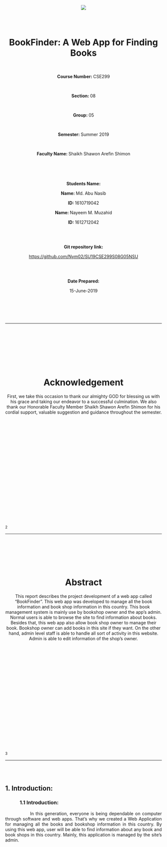 <p align='center'><img src='https://elmsprodcdnendpoint.azureedge.net/attachments/15/2bfe67c5-2678-e011-969d-0030487d8897/46f5b6ce-3ea8-47ed-8444-80b87ed980cd.png'/></p>

<br/>
<br/>

<h1 align='center'>BookFinder: A Web App for Finding Books</h1>
<br/>
<p align="center">
    <p align='center'><b>Course Number: </b> CSE299</p>
    <br/>
    <p align='center'><b>Section: </b>08</p>
    <br/>
    <p align='center'><b>Group: </b>05</p>
    <br/>
    <p align='center'><b>Semester: </b>Summer 2019</p>
    <br/>
    <p align='center'><b>Faculty Name: </b>Shaikh Shawon Arefin Shimon</p>

</p>
<br/>
<br/>

<br/>

<p align='center'><b>Students Name: </b></p>
<p align='center'><b>Name: </b> Md. Abu Nasib</p>
<p align='center'><b>ID: </b> 1610719042</p>
<p align='center'><b>Name: </b> Nayeem M. Muzahid</p>
<p align='center'><b>ID: </b> 1612712042</p>

<br/>

<br>
<p align='center'><b>Git repository link: </b></p>

<p align='center'><a  href='https://github.com/Nym02/SU19CSE299S08G05NSU'>https://github.com/Nym02/SU19CSE299S08G05NSU</a></p>

<br/>
<br/>
<p align='center'><b>Date Prepared:</b></p>
<p align='center'>15-June-2019</p>
<br/>
<br/>
<br/>
<br/>
<hr/>
<br/>
<br/>

<br/>
<br/>
<br/>
<br/>
<br/>

<h1 align='center'>Acknowledgement</h1>

<p align='center'>First, we take this occasion to thank our almighty GOD for blessing us with his grace and taking our endeavor to a successful culmination. We also thank our Honorable Faculty Member Shaikh Shawon Arefin Shimon for his cordial support, valuable suggestion and guidance throughout the semester. </p>

<br/>
<br/>
<br/>
<br/>
<br/>
<br/>
<br/>
<br/>
<br/>
<br/>
<br/>
<br/>
<br/>
<br/>
<br/>
<br/>
<br/>
<br/>
<br/>
<br/>
<small>2</small>
<hr/>
<br/>
<br/>
<br/>
<br/>
<br/>

<h1 align='center'>Abstract</h1>
<p align='center'>This report describes the project development of a web app called “BookFinder”. This web app was developed to manage all the book information and book shop information in this country. 
This book management system is mainly use by bookshop owner and the app’s admin. Normal users is able to browse the site to find information about books. Besides that, this web app also allow book shop owner to manage their book. Bookshop owner can add books in this site if they want.  On the other hand, admin level staff is able to handle all sort of activity in this website. Admin is able to edit information of the shop’s owner. 
</p>

<br/>
<br/>
<br/>
<br/>
<br/>
<br/>
<br/>
<br/>
<br/>
<br/>
<br/>
<br/>
<br/>
<br/>
<br/>
<br/>
<br/>
<br/>
<br/>
<br/>
<small>3</small>
<hr/>
<br/>
<br/>

<h2>1. Introduction: </h2>

<h3>&nbsp;&nbsp;&nbsp;&nbsp;&nbsp;&nbsp;&nbsp;&nbsp;&nbsp;&nbsp;&nbsp;&nbsp;1.1 Introduction:</h3>
<p align="justify">&nbsp;&nbsp;&nbsp;&nbsp;&nbsp;&nbsp;&nbsp;&nbsp;&nbsp;&nbsp;&nbsp;&nbsp;&nbsp;&nbsp;In this generation, everyone is being dependable on computer through software and web apps.  That’s why we created a Web Application for managing all the books and bookshop information in this country. By using this web app, user will be able to find information about any book and book shops in this country. Mainly, this application is managed by the site’s admin. </p>
